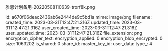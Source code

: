 雅思计划备用-20220508110639-trorf8k.png

id: a670f06deac2436ab6e2444de9c5bd1a
mime: image/png
filename: 
created_time: 2023-03-31T12:47:21.316Z
updated_time: 2023-03-31T12:47:21.316Z
user_created_time: 2023-03-31T12:47:21.316Z
user_updated_time: 2023-03-31T12:47:21.316Z
file_extension: png
encryption_cipher_text: 
encryption_applied: 0
encryption_blob_encrypted: 0
size: 1063202
is_shared: 0
share_id: 
master_key_id: 
user_data: 
type_: 4